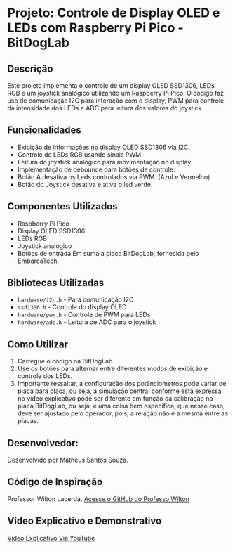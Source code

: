 # Projeto: Controle de Display OLED e LEDs com Raspberry Pi Pico - BitDogLab

## Descrição
Este projeto implementa o controle de um display OLED SSD1306, LEDs RGB e um joystick analógico utilizando um Raspberry Pi Pico. O código faz uso de comunicação I2C para interação com o display, PWM para controle da intensidade dos LEDs e ADC para leitura dos valores do joystick.

## Funcionalidades
- Exibição de informações no display OLED SSD1306 via I2C.
- Controle de LEDs RGB usando sinais PWM.
- Leitura do joystick analógico para movimentação no display.
- Implementação de debounce para botões de controle.
- Botão A desativa os Leds controlados via PWM. (Azul e Vermelho).
- Botão do Joystick desativa e ativa o led verde.

## Componentes Utilizados
- Raspberry Pi Pico
- Display OLED SSD1306
- LEDs RGB
- Joystick analógico
- Botões de entrada
Em suma a placa BitDogLab, fornecida pelo EmbarcaTech.

## Bibliotecas Utilizadas
- `hardware/i2c.h` - Para comunicação I2C
- `ssd1306.h` - Controle do display OLED
- `hardware/pwm.h` - Controle de PWM para LEDs
- `hardware/adc.h` - Leitura de ADC para o joystick

## Como Utilizar
1. Carregue o código na BitDogLab.
2. Use os botões para alternar entre diferentes modos de exibição e controle dos LEDs.
3. Importante ressaltar, a configuração dos potênciometros pode variar de placa para placa, ou seja, a simulação central conforme está expressa no vídeo explicativo pode ser diferente em função da calibração na placa BitDogLab, ou seja, é uma coisa bem específica, que nesse caso, deve ser ajustado pelo operador, pois, a relação não é a mesma entre as placas.


## Desenvolvedor:
Desenvolvido por Matheus Santos Souza.

## Código de Inspiração
Professor Wilton Lacerda. [Acesse o GitHub do Professo Wilton](https://github.com/wiltonlacerda/EmbarcaTechU4C6)

## Vídeo Explicativo e Demonstrativo

[Vídeo Explicativo Via YouTube](https://youtu.be/TUSUu4HAW5s)





